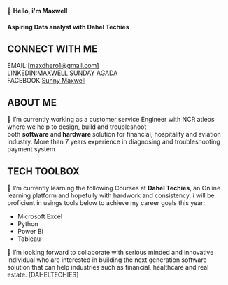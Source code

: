 👋 <b>Hello, i'm Maxwell</b>
#### Aspiring Data analyst with <b>Dahel Techies</b>
## CONNECT WITH ME
EMAIL:[maxdhero1@gmail.com] </br>
LINKEDIN:[MAXWELL SUNDAY AGADA](https://www.linkedin.com/in/maxwell-agada-76217a155/) </br>
FACEBOOK:[Sunny Maxwell](https://web.facebook.com/max.agada)

## ABOUT ME
 🔭 I’m currently working as a customer service Engineer with NCR atleos where we help to design, build and troubleshoot </br>both <b>software</b> and<b> hardware </b> solution for financial, hospitality and aviation industry. More than 7 years experience in diagnosing and troubleshooting payment system
 
## TECH TOOLBOX 
<p>
🌱 I’m currently learning the following Courses at <b>Dahel Techies</b>, an Online learning platform and hopefully with hardwork and consistency, i will be proficient in usings tools below to achieve my career goals this year:
</p>

- Microsoft Excel
- Python
- Power Bi
- Tableau

👯 I’m looking forward to collaborate with serious minded and innovative individual who are interested in building the next generation software solution that can help industries such as financial, healthcare and real estate.
[DAHELTECHIES]

